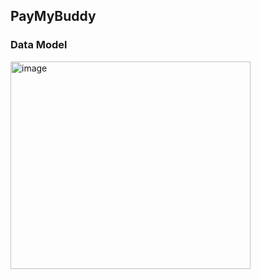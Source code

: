 ## PayMyBuddy

### Data Model
<img width="384" height="332" alt="image" src="https://github.com/user-attachments/assets/f34e2a38-8c53-488b-a5f9-4f8dfd404d0b" />


